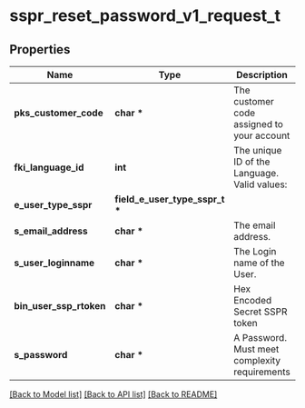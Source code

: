 # sspr_reset_password_v1_request_t

## Properties
Name | Type | Description | Notes
------------ | ------------- | ------------- | -------------
**pks_customer_code** | **char \*** | The customer code assigned to your account | 
**fki_language_id** | **int** | The unique ID of the Language.  Valid values:  |Value|Description| |-|-| |1|French| |2|English| | 
**e_user_type_sspr** | **field_e_user_type_sspr_t \*** |  | 
**s_email_address** | **char \*** | The email address. | [optional] 
**s_user_loginname** | **char \*** | The Login name of the User. | [optional] 
**bin_user_ssp_rtoken** | **char \*** | Hex Encoded Secret SSPR token | 
**s_password** | **char \*** | A Password.  Must meet complexity requirements | 

[[Back to Model list]](../README.md#documentation-for-models) [[Back to API list]](../README.md#documentation-for-api-endpoints) [[Back to README]](../README.md)


